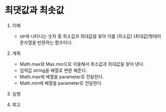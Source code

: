 # 최댓값과 최솟값

1. 이해
    - str에 나타나는 숫자 중 최소값과 최대값을 찾아 이를 (최소값) (최대값)형태의 문자열을 반환하는 함수이다.
    
2. 계획
    - Math.max와 Max.min으로 이용해서 최소값과 최대값을 찾아 낸다. 
    - 입력값 string을 배열로 변환 해준다.
    - Math.max에 배열을 parameter로 전달한다.
    - Math.min에 배열을 parameter로 전달한다.
3. 실행
4. 회고